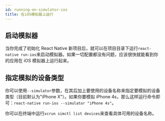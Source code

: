 ```yaml
---
id: running-on-simulator-ios
title: 在iOS模拟器上运行
---
```


## 启动模拟器

当你完成了初始化 React Native 新项目后，就可以在项目目录下运行`react-native run-ios`来启动模拟器。如果一切配置都没有问题，应该很快就能看到你的应用在 iOS 模拟器上运行起来。

## 指定模拟的设备类型

你可以使用`--simulator`参数，在其后加上要使用的设备名称来指定要模拟的设备类型（目前默认为"iPhone X"）。如果你要模拟 iPhone 4s，那么这样运行命令即可：`react-native run-ios --simulator "iPhone 4s"`。

你可以在终端中运行`xcrun simctl list devices`来查看具体可用的设备名称。
